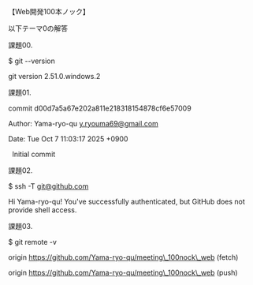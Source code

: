 【Web開発100本ノック】



以下テーマ0の解答

課題00.

$ git --version

git version 2.51.0.windows.2



課題01.

commit d00d7a5a67e202a811e218318154878cf6e57009

Author: Yama-ryo-qu [y.ryouma69@gmail.com](mailto:y.ryouma69@gmail.com)

Date:   Tue Oct 7 11:03:17 2025 +0900



    Initial commit



課題02.

$ ssh -T git@github.com

Hi Yama-ryo-qu! You've successfully authenticated, but GitHub does not provide shell access.



課題03.

$ git remote -v

origin  https://github.com/Yama-ryo-qu/meeting\_100nock\_web (fetch)

origin  https://github.com/Yama-ryo-qu/meeting\_100nock\_web (push)





